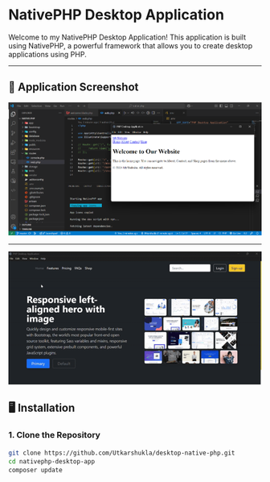 # NativePHP Desktop Application

Welcome to my NativePHP Desktop Application! This application is built using NativePHP, a powerful framework that allows you to create desktop applications using PHP.

---

## 📸 Application Screenshot

![App Screenshot](image.png)  

---


![Demo GIF](demo.gif)


## 🖥️ Installation

### 1. Clone the Repository

```bash
git clone https://github.com/Utkarshukla/desktop-native-php.git
cd nativephp-desktop-app
composer update
